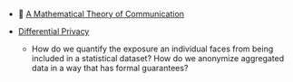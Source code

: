 * :scroll: [A Mathematical Theory of Communication](./a-mathematical-theory-of-communication-1948.pdf)

* [Differential Privacy](http://www.msr-waypoint.com/pubs/64346/dwork.pdf)
  - How do we quantify the exposure an individual faces from being
    included in a statistical dataset?  How do we anonymize aggregated
    data in a way that has formal guarantees?
